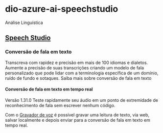 # dio-azure-ai-speechstudio
Análise Linguística

## [Speech Studio](https://speech.microsoft.com/portal)

### Conversão de fala em texto
Transcreva com rapidez e precisão em mais de 100 idiomas e dialetos. Aumente a precisão de suas transcrições criando um modelo de fala personalizado que pode lidar com a terminologia específica de um domínio, ruído de fundo e sotaques. Saiba mais sobre conversão de fala em texto

#### Conversão de fala em texto em tempo real
Versão 1.31.0
Teste rapidamente seu áudio em um ponto de extremidade de reconhecimento de fala sem escrever nenhum código.

Com o [Gravador de voz](https://vocalremover.org/pt/voice-recorder) é possível gravar uma leitura de texto, via web, salvar localmente e depois enviar para a conversão de fala em texto em tempo real.
